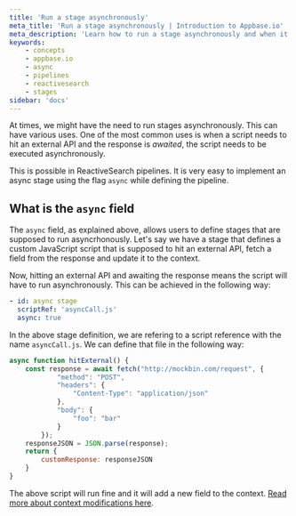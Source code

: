 ```yaml
---
title: 'Run a stage asynchronously'
meta_title: 'Run a stage asynchronously | Introduction to Appbase.io'
meta_description: 'Learn how to run a stage asynchronously and when it is useful'
keywords:
    - concepts
    - appbase.io
    - async
    - pipelines
    - reactivesearch
    - stages
sidebar: 'docs'
---
```


At times, we might have the need to run stages asynchronously. This can have various uses. One of the most common uses is when a script needs to hit an external API and the response is _awaited_, the script needs to be executed asynchronously.

This is possible in ReactiveSearch pipelines. It is very easy to implement an async stage using the flag `async` while defining the pipeline.

## What is the `async` field

The `async` field, as explained above, allows users to define stages that are supposed to run asyncrhonously. Let's say we have a stage that defines a custom JavaScript script that is supposed to hit an external API, fetch a field from the response and update it to the context.

Now, hitting an external API and awaiting the response means the script will have to run asynchronously. This can be achieved in the following way:

```yml
- id: async stage
  scriptRef: 'asyncCall.js'
  async: true
```

In the above stage definition, we are refering to a script reference with the name `asyncCall.js`. We can define that file in the following way:

```js
async function hitExternal() {
    const response = await fetch("http://mockbin.com/request", {
            "method": "POST",
            "headers": {
                "Content-Type": "application/json"
            },
            "body": {
                "foo": "bar"
            }
        });
    responseJSON = JSON.parse(response);
    return {
        customResponse: responseJSON
    }
}
```

The above script will run fine and it will add a new field to the context. [Read more about context modifications here](./write-to-global-context).